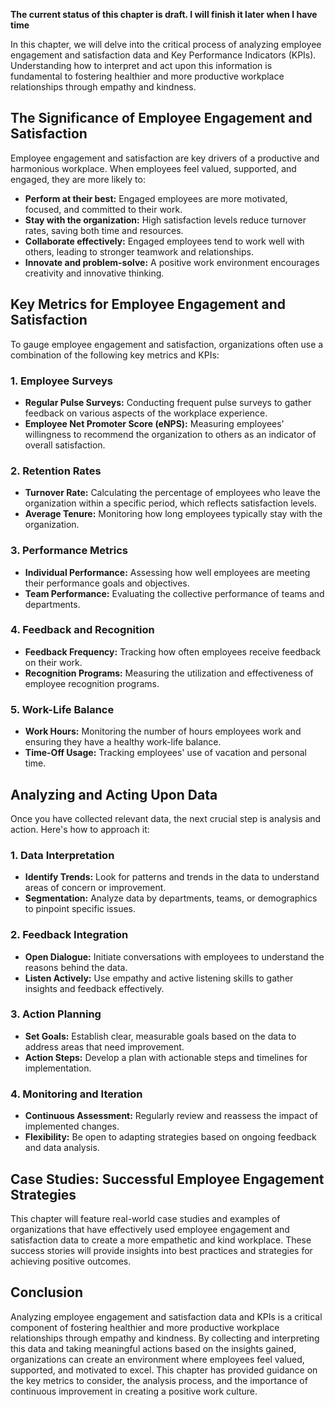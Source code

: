 **The current status of this chapter is draft. I will finish it later when I have time**

In this chapter, we will delve into the critical process of analyzing employee engagement and satisfaction data and Key Performance Indicators (KPIs). Understanding how to interpret and act upon this information is fundamental to fostering healthier and more productive workplace relationships through empathy and kindness.

The Significance of Employee Engagement and Satisfaction
--------------------------------------------------------

Employee engagement and satisfaction are key drivers of a productive and harmonious workplace. When employees feel valued, supported, and engaged, they are more likely to:

* **Perform at their best:** Engaged employees are more motivated, focused, and committed to their work.
* **Stay with the organization:** High satisfaction levels reduce turnover rates, saving both time and resources.
* **Collaborate effectively:** Engaged employees tend to work well with others, leading to stronger teamwork and relationships.
* **Innovate and problem-solve:** A positive work environment encourages creativity and innovative thinking.

Key Metrics for Employee Engagement and Satisfaction
----------------------------------------------------

To gauge employee engagement and satisfaction, organizations often use a combination of the following key metrics and KPIs:

### 1. **Employee Surveys**

* **Regular Pulse Surveys:** Conducting frequent pulse surveys to gather feedback on various aspects of the workplace experience.
* **Employee Net Promoter Score (eNPS):** Measuring employees' willingness to recommend the organization to others as an indicator of overall satisfaction.

### 2. **Retention Rates**

* **Turnover Rate:** Calculating the percentage of employees who leave the organization within a specific period, which reflects satisfaction levels.
* **Average Tenure:** Monitoring how long employees typically stay with the organization.

### 3. **Performance Metrics**

* **Individual Performance:** Assessing how well employees are meeting their performance goals and objectives.
* **Team Performance:** Evaluating the collective performance of teams and departments.

### 4. **Feedback and Recognition**

* **Feedback Frequency:** Tracking how often employees receive feedback on their work.
* **Recognition Programs:** Measuring the utilization and effectiveness of employee recognition programs.

### 5. **Work-Life Balance**

* **Work Hours:** Monitoring the number of hours employees work and ensuring they have a healthy work-life balance.
* **Time-Off Usage:** Tracking employees' use of vacation and personal time.

Analyzing and Acting Upon Data
------------------------------

Once you have collected relevant data, the next crucial step is analysis and action. Here's how to approach it:

### 1. **Data Interpretation**

* **Identify Trends:** Look for patterns and trends in the data to understand areas of concern or improvement.
* **Segmentation:** Analyze data by departments, teams, or demographics to pinpoint specific issues.

### 2. **Feedback Integration**

* **Open Dialogue:** Initiate conversations with employees to understand the reasons behind the data.
* **Listen Actively:** Use empathy and active listening skills to gather insights and feedback effectively.

### 3. **Action Planning**

* **Set Goals:** Establish clear, measurable goals based on the data to address areas that need improvement.
* **Action Steps:** Develop a plan with actionable steps and timelines for implementation.

### 4. **Monitoring and Iteration**

* **Continuous Assessment:** Regularly review and reassess the impact of implemented changes.
* **Flexibility:** Be open to adapting strategies based on ongoing feedback and data analysis.

Case Studies: Successful Employee Engagement Strategies
-------------------------------------------------------

This chapter will feature real-world case studies and examples of organizations that have effectively used employee engagement and satisfaction data to create a more empathetic and kind workplace. These success stories will provide insights into best practices and strategies for achieving positive outcomes.

Conclusion
----------

Analyzing employee engagement and satisfaction data and KPIs is a critical component of fostering healthier and more productive workplace relationships through empathy and kindness. By collecting and interpreting this data and taking meaningful actions based on the insights gained, organizations can create an environment where employees feel valued, supported, and motivated to excel. This chapter has provided guidance on the key metrics to consider, the analysis process, and the importance of continuous improvement in creating a positive work culture.
